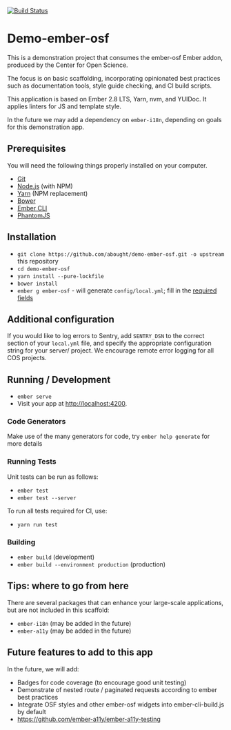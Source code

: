 [![Build Status](https://travis-ci.org/abought/demo-ember-osf.svg?branch=develop)](https://travis-ci.org/abought/demo-ember-osf)

# Demo-ember-osf

This is a demonstration project that consumes the ember-osf Ember addon, produced by the Center for Open Science.

The focus is on basic scaffolding, incorporating opinionated best practices such as documentation tools, style guide 
checking, and CI build scripts. 

This application is based on Ember 2.8 LTS, Yarn, nvm, and YUIDoc.  It applies linters for JS and template style.

In the future we may add a dependency on `ember-i18n`, depending on goals for this demonstration app.

## Prerequisites

You will need the following things properly installed on your computer.

* [Git](http://git-scm.com/)
* [Node.js](http://nodejs.org/) (with NPM)
* [Yarn](https://yarnpkg.com/en/docs/install) (NPM replacement)
* [Bower](http://bower.io/)
* [Ember CLI](http://ember-cli.com/)
* [PhantomJS](http://phantomjs.org/)

## Installation

* `git clone https://github.com/abought/demo-ember-osf.git -o upstream` this repository
* `cd demo-ember-osf`
* `yarn install --pure-lockfile`
* `bower install`
* `ember g ember-osf` - will generate `config/local.yml`; fill in the
 [required fields](https://github.com/CenterForOpenScience/ember-osf#configuration)

 
## Additional configuration
If you would like to log errors to Sentry, add `SENTRY_DSN` to the correct section of your `local.yml` file, and 
specify the appropriate configuration string for your server/ project. We encourage remote error logging for all COS 
projects.
 
## Running / Development

* `ember serve`
* Visit your app at [http://localhost:4200](http://localhost:4200).

### Code Generators

Make use of the many generators for code, try `ember help generate` for more details

### Running Tests

Unit tests can be run as follows:
* `ember test`
* `ember test --server`

To run all tests required for CI, use:
* `yarn run test`

### Building

* `ember build` (development)
* `ember build --environment production` (production)


## Tips: where to go from here
There are several packages that can enhance your large-scale applications, but are not included in this scaffold:
- `ember-i18n` (may be added in the future)
- `ember-a11y` (may be added in the future)

## Future features to add to this app
In the future, we will add:
- Badges for code coverage (to encourage good unit testing)
- Demonstrate of nested route / paginated requests according to ember best practices
- Integrate OSF styles and other ember-osf widgets into ember-cli-build.js by default
- https://github.com/ember-a11y/ember-a11y-testing
